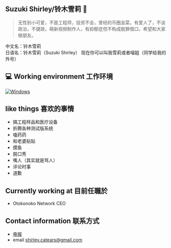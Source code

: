 ## Suzuki Shirley/铃木雪莉 👋
> 无性别小可爱，不是工程师，投资不会，曾经的币圈韭菜，有爱人了，不谈政治，不键政，萌新视频制作人，有抑郁症但不构成脱罪借口，希望和大家做朋友。

中文名：铃木雪莉  
日语名：铃木雪莉（Suzuki Shirley）
现在你可以叫我雪莉或者喵姐（同学给我的外号）
## 💻 Working environment 工作环境
[![Windows](https://img.shields.io/badge/-Windows_11_Insider_Preview-0078D6?style=flat-square&logo=windows11&logoColor=white)](https://www.microsoft.com/windows/windows-11)
## like things 喜欢的事情
- 搞工程样品和医疗设备
- 折腾各种测试版系统
- 嗑药药
- 和老婆贴贴
- 摸鱼
- 脱口秀
- 嘴人（其实就是骂人）
- 评论时事
- 道歉
## Currently working at 目前任職於
- Otokonoko Network CEO
## Contact information 联系方式
- [电报](https://t.me/ShirleyQaQ23)
- email shirley.catears@gmail.com
